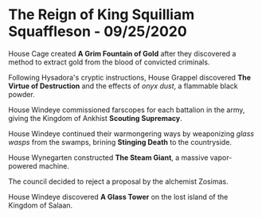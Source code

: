 # The Reign of King Squilliam Squaffleson - 09/25/2020

House Cage created **A Grim Fountain of Gold** after they discovered a method to extract gold from the blood of convicted criminals.

Following Hysadora's cryptic instructions, House Grappel discovered **The Virtue of Destruction** and the effects of _onyx dust_, a flammable black powder.

House Windeye commissioned farscopes for each battalion in the army, giving the Kingdom of Ankhist **Scouting Supremacy**.

House Windeye continued their warmongering ways by weaponizing _glass wasps_ from the swamps, brining **Stinging Death** to the countryside.

House Wynegarten constructed **The Steam Giant**, a massive vapor-powered machine.

The council decided to reject a proposal by the alchemist Zosimas.

House Windeye discovered **A Glass Tower** on the lost island of the Kingdom of Salaan.
